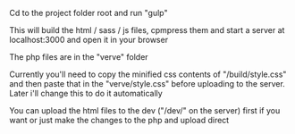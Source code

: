 Cd to the project folder root and run "gulp"

This will build the html / sass / js files, cpmpress them and start a server at localhost:3000 and open it in your browser 

The php files are in the "verve" folder

Currently you'll need to copy the minified css contents of "/build/style.css" and then paste that in the "verve/style.css" before uploading to the server. Later i'll change this to do it automatically

You can upload the html files to the dev ("/dev/" on the server) first if you want or just make the changes to the php and upload direct

